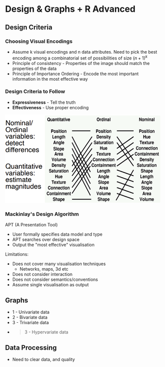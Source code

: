# Design & Graphs + R Advanced

## Design Criteria
### Choosing Visual Encodings
- Assume k visual encodings and n data attributes. Need to pick the best encoding among a combinatorial set of possibilities of size $(n+1)^k$
- Principle of consistency - Properties of the image should match the properties of the data
- Principle of Importance Ordering - Encode the most important information in the most effective way

### Design Criteria to Follow
- **Expressiveness** - Tell the truth
- **Effectiveness** - Use proper encoding

![](../Pasted%20image%2020241022102909.png)

### Mackinlay's Design Algorithm
APT (A Presentation Tool)
- User formally specifies data model and type
- APT searches over design space
- Output the "most effective" visualisation

Limitations:
- Does not cover many visualisation techniques
	- Networks, maps, 3d etc
- Does not consider interaction
- Does not consider semantics/conventions
- Assume single visualisation as output

## Graphs
- 1 - Univariate data
- 2 - Bivariate data
- 3 - Trivariate data
- >3 - Hypervariate data

## Data Processing 
- Need to clear data, and quality 